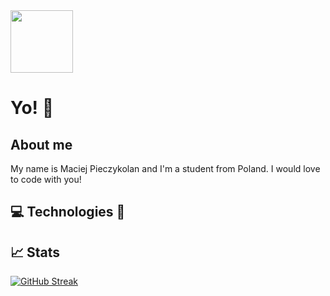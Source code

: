 <div>
  <img src="" width="100" />
</div>
<h1>Yo! 👋</h1>
<h2>About me</h2>
<p>My name is Maciej Pieczykolan and I'm a student from Poland. I would love to code with you!</p>

<h2>💻 Technologies 🔧</h2>
<h2>📈 Stats</h2>

<a href="https://git.io/streak-stats"><img src="https://streak-stats.demolab.com?user=MaciekPie&theme=tokyonight-duo&background=34295E" alt="GitHub Streak" /></a>


<!--
**MaciekPie/MaciekPie** is a ✨ _special_ ✨ repository because its `README.md` (this file) appears on your GitHub profile.

Here are some ideas to get you started:

- 🔭 I’m currently working on ...
- 🌱 I’m currently learning ...
- 👯 I’m looking to collaborate on ...
- 🤔 I’m looking for help with ...
- 💬 Ask me about ...
- 📫 How to reach me: ...
- 😄 Pronouns: ...
- ⚡ Fun fact: ...
-->
